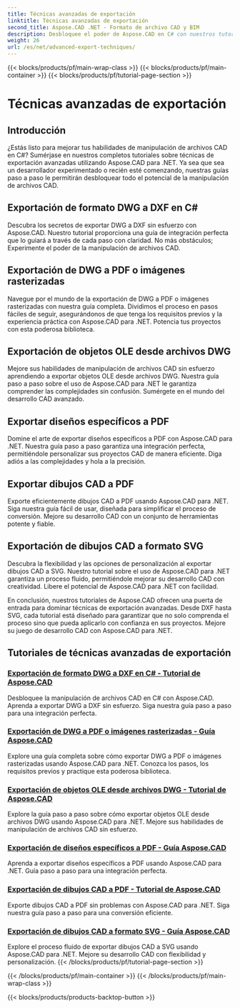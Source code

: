 ```yaml
---
title: Técnicas avanzadas de exportación
linktitle: Técnicas avanzadas de exportación
second_title: Aspose.CAD .NET - Formato de archivo CAD y BIM
description: Desbloquee el poder de Aspose.CAD en C# con nuestros tutoriales de técnicas avanzadas de exportación. Exporte DWG a DXF, PDF, imágenes rasterizadas, objetos OLE y más sin esfuerzo.
weight: 26
url: /es/net/advanced-export-techniques/
---
```


{{< blocks/products/pf/main-wrap-class >}}
{{< blocks/products/pf/main-container >}}
{{< blocks/products/pf/tutorial-page-section >}}

# Técnicas avanzadas de exportación


## Introducción

¿Estás listo para mejorar tus habilidades de manipulación de archivos CAD en C#? Sumérjase en nuestros completos tutoriales sobre técnicas de exportación avanzadas utilizando Aspose.CAD para .NET. Ya sea que sea un desarrollador experimentado o recién esté comenzando, nuestras guías paso a paso le permitirán desbloquear todo el potencial de la manipulación de archivos CAD.

## Exportación de formato DWG a DXF en C#

Descubra los secretos de exportar DWG a DXF sin esfuerzo con Aspose.CAD. Nuestro tutorial proporciona una guía de integración perfecta que lo guiará a través de cada paso con claridad. No más obstáculos; Experimente el poder de la manipulación de archivos CAD.

## Exportación de DWG a PDF o imágenes rasterizadas

Navegue por el mundo de la exportación de DWG a PDF o imágenes rasterizadas con nuestra guía completa. Dividimos el proceso en pasos fáciles de seguir, asegurándonos de que tenga los requisitos previos y la experiencia práctica con Aspose.CAD para .NET. Potencia tus proyectos con esta poderosa biblioteca.

## Exportación de objetos OLE desde archivos DWG

Mejore sus habilidades de manipulación de archivos CAD sin esfuerzo aprendiendo a exportar objetos OLE desde archivos DWG. Nuestra guía paso a paso sobre el uso de Aspose.CAD para .NET le garantiza comprender las complejidades sin confusión. Sumérgete en el mundo del desarrollo CAD avanzado.

## Exportar diseños específicos a PDF

Domine el arte de exportar diseños específicos a PDF con Aspose.CAD para .NET. Nuestra guía paso a paso garantiza una integración perfecta, permitiéndole personalizar sus proyectos CAD de manera eficiente. Diga adiós a las complejidades y hola a la precisión.

## Exportar dibujos CAD a PDF

Exporte eficientemente dibujos CAD a PDF usando Aspose.CAD para .NET. Siga nuestra guía fácil de usar, diseñada para simplificar el proceso de conversión. Mejore su desarrollo CAD con un conjunto de herramientas potente y fiable.

## Exportación de dibujos CAD a formato SVG

Descubra la flexibilidad y las opciones de personalización al exportar dibujos CAD a SVG. Nuestro tutorial sobre el uso de Aspose.CAD para .NET garantiza un proceso fluido, permitiéndole mejorar su desarrollo CAD con creatividad. Libere el potencial de Aspose.CAD para .NET con facilidad.

En conclusión, nuestros tutoriales de Aspose.CAD ofrecen una puerta de entrada para dominar técnicas de exportación avanzadas. Desde DXF hasta SVG, cada tutorial está diseñado para garantizar que no solo comprenda el proceso sino que pueda aplicarlo con confianza en sus proyectos. Mejore su juego de desarrollo CAD con Aspose.CAD para .NET.
## Tutoriales de técnicas avanzadas de exportación
### [Exportación de formato DWG a DXF en C# - Tutorial de Aspose.CAD](./exporting-dwg-to-dxf/)
Desbloquee la manipulación de archivos CAD en C# con Aspose.CAD. Aprenda a exportar DWG a DXF sin esfuerzo. Siga nuestra guía paso a paso para una integración perfecta.
### [Exportación de DWG a PDF o imágenes rasterizadas - Guía Aspose.CAD](./exporting-dwg-to-pdf-or-raster-images/)
Explore una guía completa sobre cómo exportar DWG a PDF o imágenes rasterizadas usando Aspose.CAD para .NET. Conozca los pasos, los requisitos previos y practique esta poderosa biblioteca.
### [Exportación de objetos OLE desde archivos DWG - Tutorial de Aspose.CAD](./exporting-ole-objects-from-dwg/)
Explore la guía paso a paso sobre cómo exportar objetos OLE desde archivos DWG usando Aspose.CAD para .NET. Mejore sus habilidades de manipulación de archivos CAD sin esfuerzo.
### [Exportación de diseños específicos a PDF - Guía Aspose.CAD](./exporting-specific-layouts-to-pdf/)
Aprenda a exportar diseños específicos a PDF usando Aspose.CAD para .NET. Guía paso a paso para una integración perfecta.
### [Exportación de dibujos CAD a PDF - Tutorial de Aspose.CAD](./exporting-cad-drawings-to-pdf/)
Exporte dibujos CAD a PDF sin problemas con Aspose.CAD para .NET. Siga nuestra guía paso a paso para una conversión eficiente.
### [Exportación de dibujos CAD a formato SVG - Guía Aspose.CAD](./exporting-cad-drawings-to-svg/)
Explore el proceso fluido de exportar dibujos CAD a SVG usando Aspose.CAD para .NET. Mejore su desarrollo CAD con flexibilidad y personalización.
{{< /blocks/products/pf/tutorial-page-section >}}

{{< /blocks/products/pf/main-container >}}
{{< /blocks/products/pf/main-wrap-class >}}

{{< blocks/products/products-backtop-button >}}
